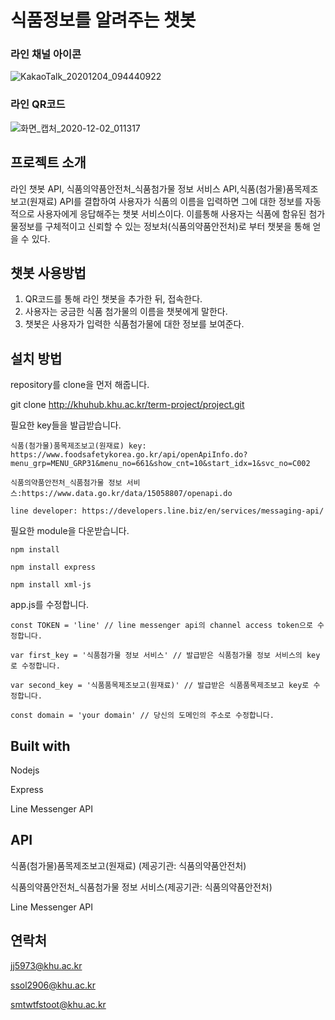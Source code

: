# 식품정보를 알려주는 챗봇

### 라인 채널 아이콘
![KakaoTalk_20201204_094440922](/uploads/9d022e8b2258172848de87db33cb8134/KakaoTalk_20201204_094440922.jpg)

### 라인 QR코드 
![화면_캡처_2020-12-02_011317](/uploads/5c2fe4463a9ba8b6307eda0c4a6269fb/화면_캡처_2020-12-02_011317.png)


## 프로젝트 소개
라인 챗봇 API, 식품의약품안전처_식품첨가물 정보 서비스 API,식품(첨가물)품목제조보고(원재료) API를 결합하여 사용자가 식품의 이름을 입력하면 그에 대한 정보를 자동적으로 사용자에게 응답해주는 챗봇 서비스이다. 이를통해 사용자는 식품에 함유된 첨가물정보를 구체적이고 신뢰할 수 있는 정보처(식품의약품안전처)로 부터 챗봇을 통해 얻을 수 있다.


## 챗봇 사용방법
1. QR코드를 통해 라인 챗봇을 추가한 뒤, 접속한다.
2. 사용자는 궁금한 식품 첨가물의 이름을 챗봇에게 말한다.
3. 챗봇은 사용자가 입력한 식품첨가물에 대한 정보를 보여준다.


## 설치 방법
repository를 clone을 먼저 해줍니다.

git clone http://khuhub.khu.ac.kr/term-project/project.git

필요한 key들을 발급받습니다.

    식품(첨가물)품목제조보고(원재료) key: https://www.foodsafetykorea.go.kr/api/openApiInfo.do?menu_grp=MENU_GRP31&menu_no=661&show_cnt=10&start_idx=1&svc_no=C002

    식품의약품안전처_식품첨가물 정보 서비스:https://www.data.go.kr/data/15058807/openapi.do

    line developer: https://developers.line.biz/en/services/messaging-api/

필요한 module을 다운받습니다.

    npm install

    npm install express

    npm install xml-js

app.js를 수정합니다.

    const TOKEN = 'line' // line messenger api의 channel access token으로 수정합니다. 

    var first_key = '식품첨가물 정보 서비스' // 발급받은 식품첨가물 정보 서비스의 key로 수정합니다. 

    var second_key = '식품품목제조보고(원재료)' // 발급받은 식품품목제조보고 key로 수정합니다.

    const domain = 'your domain' // 당신의 도메인의 주소로 수정합니다. 


## Built with
Nodejs

Express

Line Messenger API

## API 
 식품(첨가물)품목제조보고(원재료) (제공기관: 식품의약품안전처)

 식품의약품안전처_식품첨가물 정보 서비스(제공기관: 식품의약품안전처)

 Line Messenger API


## 연락처
jj5973@khu.ac.kr

ssol2906@khu.ac.kr

smtwtfstoot@khu.ac.kr 